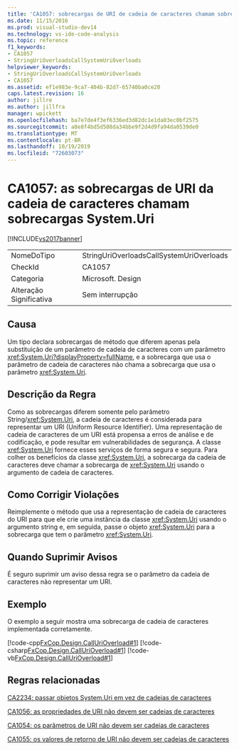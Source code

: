 ```yaml
---
title: 'CA1057: sobrecargas de URI de cadeia de caracteres chamam sobrecargas de System. URI | Microsoft Docs'
ms.date: 11/15/2016
ms.prod: visual-studio-dev14
ms.technology: vs-ide-code-analysis
ms.topic: reference
f1_keywords:
- CA1057
- StringUriOverloadsCallSystemUriOverloads
helpviewer_keywords:
- StringUriOverloadsCallSystemUriOverloads
- CA1057
ms.assetid: ef1e983e-9ca7-404b-82d7-65740ba0ce20
caps.latest.revision: 16
author: jillre
ms.author: jillfra
manager: wpickett
ms.openlocfilehash: ba7e7de4f3ef6336ed3d82dc1e1da03ec0bf2575
ms.sourcegitcommit: a8e8f4bd5d508da34bbe9f2d4d9fa94da0539de0
ms.translationtype: MT
ms.contentlocale: pt-BR
ms.lasthandoff: 10/19/2019
ms.locfileid: "72603073"
---
```

# <a name="ca1057-string-uri-overloads-call-systemuri-overloads"></a>CA1057: as sobrecargas de URI da cadeia de caracteres chamam sobrecargas System.Uri
[!INCLUDE[vs2017banner](../includes/vs2017banner.md)]

|||
|-|-|
|NomeDoTipo|StringUriOverloadsCallSystemUriOverloads|
|CheckId|CA1057|
|Categoria|Microsoft. Design|
|Alteração Significativa|Sem interrupção|

## <a name="cause"></a>Causa
 Um tipo declara sobrecargas de método que diferem apenas pela substituição de um parâmetro de cadeia de caracteres com um parâmetro <xref:System.Uri?displayProperty=fullName>, e a sobrecarga que usa o parâmetro de cadeia de caracteres não chama a sobrecarga que usa o parâmetro <xref:System.Uri>.

## <a name="rule-description"></a>Descrição da Regra
 Como as sobrecargas diferem somente pelo parâmetro String/<xref:System.Uri>, a cadeia de caracteres é considerada para representar um URI (Uniform Resource Identifier). Uma representação de cadeia de caracteres de um URI está propensa a erros de análise e de codificação, e pode resultar em vulnerabilidades de segurança. A classe <xref:System.Uri> fornece esses serviços de forma segura e segura. Para colher os benefícios da classe <xref:System.Uri>, a sobrecarga da cadeia de caracteres deve chamar a sobrecarga de <xref:System.Uri> usando o argumento de cadeia de caracteres.

## <a name="how-to-fix-violations"></a>Como Corrigir Violações
 Reimplemente o método que usa a representação de cadeia de caracteres do URI para que ele crie uma instância da classe <xref:System.Uri> usando o argumento string e, em seguida, passe o objeto <xref:System.Uri> para a sobrecarga que tem o parâmetro <xref:System.Uri>.

## <a name="when-to-suppress-warnings"></a>Quando Suprimir Avisos
 É seguro suprimir um aviso dessa regra se o parâmetro da cadeia de caracteres não representar um URI.

## <a name="example"></a>Exemplo
 O exemplo a seguir mostra uma sobrecarga de cadeia de caracteres implementada corretamente.

 [!code-cpp[FxCop.Design.CallUriOverload#1](../snippets/cpp/VS_Snippets_CodeAnalysis/FxCop.Design.CallUriOverload/cpp/FxCop.Design.CallUriOverload.cpp#1)]
 [!code-csharp[FxCop.Design.CallUriOverload#1](../snippets/csharp/VS_Snippets_CodeAnalysis/FxCop.Design.CallUriOverload/cs/FxCop.Design.CallUriOverload.cs#1)]
 [!code-vb[FxCop.Design.CallUriOverload#1](../snippets/visualbasic/VS_Snippets_CodeAnalysis/FxCop.Design.CallUriOverload/vb/FxCop.Design.CallUriOverload.vb#1)]

## <a name="related-rules"></a>Regras relacionadas
 [CA2234: passar objetos System.Uri em vez de cadeias de caracteres](../code-quality/ca2234-pass-system-uri-objects-instead-of-strings.md)

 [CA1056: as propriedades de URI não devem ser cadeias de caracteres](../code-quality/ca1056-uri-properties-should-not-be-strings.md)

 [CA1054: os parâmetros de URI não devem ser cadeias de caracteres](../code-quality/ca1054-uri-parameters-should-not-be-strings.md)

 [CA1055: os valores de retorno de URI não devem ser cadeias de caracteres](../code-quality/ca1055-uri-return-values-should-not-be-strings.md)
